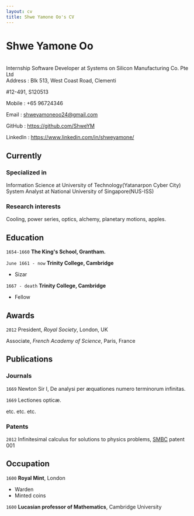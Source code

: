 ```yaml
---
layout: cv
title: Shwe Yamone Oo's CV
---
```

# Shwe Yamone Oo

<br/>
Internship Software Developer at Systems on Silicon Manufacturing Co. Pte Ltd

<div id = "basic_info">
Address : Blk 513, West Coast Road, Clementi

#12-491, S120513

Mobile : +65 96724346

Email : shweyamoneoo24@gmail.com

GitHub : <a href="https://github.com/ShweYM">https://github.com/ShweYM</a>

LinkedIn : <a href="https://www.linkedin.com/in/shweyamone/">https://www.linkedin.com/in/shweyamone/</a>
</div>

## Currently



### Specialized in

Information Science at University of Technology(Yatanarpon Cyber City)
System Analyst at National University of Singapore(NUS-ISS)


### Research interests

Cooling, power series, optics, alchemy, planetary motions, apples.


## Education

`1654-1660`
__The King's School, Grantham.__

`June 1661 - now`
__Trinity College, Cambridge__

- Sizar

`1667 - death`
__Trinity College, Cambridge__

- Fellow



## Awards

`2012`
President, *Royal Society*, London, UK

Associate, *French Academy of Science*, Paris, France



## Publications

<!-- A list is also available [online](http://scholar.google.co.uk/citations?user=LTOTl0YAAAAJ) -->

### Journals

`1669`
Newton Sir I, De analysi per æquationes numero terminorum infinitas. 

`1669`
Lectiones opticæ.

etc. etc. etc.

### Patents

`2012`
Infinitesimal calculus for solutions to physics problems, [SMBC](http://www.techdirt.com/articles/20121011/09312820678/if-patents-had-been-around-time-newton.shtml) patent 001


## Occupation

`1600`
__Royal Mint__, London

- Warden
- Minted coins

`1600`
__Lucasian professor of Mathematics__, Cambridge University



<!-- ### Footer

Last updated: May 2013 -->


